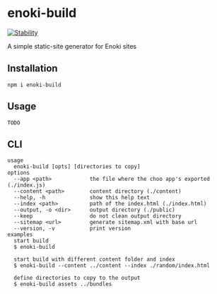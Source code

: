 # enoki-build
<a href="https://nodejs.org/api/documentation.html#documentation_stability_index">
  <img src="https://img.shields.io/badge/stability-experimental-orange.svg?style=flat-square" alt="Stability"/>
</a>

A simple static-site generator for Enoki sites

## Installation
```
npm i enoki-build
```

## Usage
`TODO`

## CLI
```
usage
  enoki-build [opts] [directories to copy]
options
  --app <path>            the file where the choo app's exported (./index.js)
  --content <path>        content directory (./content)
  --help, -h              show this help text
  --index <path>          path of the index.html (./index.html)
  --output, -o <dir>      output directory (./public)
  --keep                  do not clean output directory
  --sitemap <url>         generate sitemap.xml with base url
  --version, -v           print version
examples
  start build
  $ enoki-build

  start build with different content folder and index
  $ enoki-build --content ../content --index ./random/index.html

  define directories to copy to the output
  $ enoki-build assets ../bundles
```
